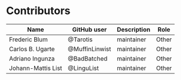 # Contributors

Name | GitHub user | Description | Role
--- | --- | --- | ---
Frederic Blum | @Tarotis | maintainer | Other
Carlos B. Ugarte | @MuffinLinwist | maintainer | Other
Adriano Ingunza | @BadBatched | maintainer | Other
Johann-Mattis List | @LinguList | maintainer | Other 
